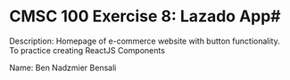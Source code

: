 # CMSC 100 Exercise 8: Lazado App#

Description: Homepage of e-commerce website with button functionality. To practice creating ReactJS Components

Name: Ben Nadzmier Bensali
